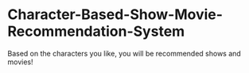 # Character-Based-Show-Movie-Recommendation-System
Based on the characters you like, you will be recommended shows and movies!
